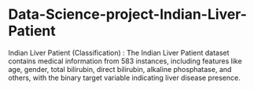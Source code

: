 # Data-Science-project-Indian-Liver-Patient
Indian Liver Patient (Classification) : The Indian Liver Patient dataset contains medical information from 583 instances, including features like age, gender, total bilirubin, direct bilirubin, alkaline phosphatase, and others, with the binary target variable indicating liver disease presence. 
